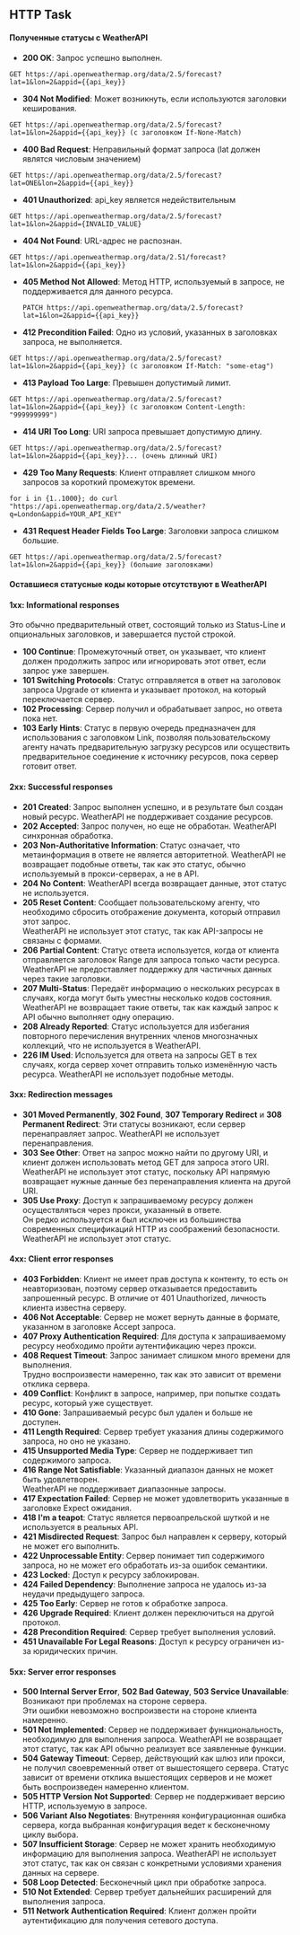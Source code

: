 ## HTTP Task 

#### Полученные статусы с WeatherAPI
- **200 OK**: Запрос успешно выполнен.
```http
GET https://api.openweathermap.org/data/2.5/forecast?lat=1&lon=2&appid={{api_key}}
```
- **304 Not Modified**: Может возникнуть, если используются заголовки кеширования.
```http
GET https://api.openweathermap.org/data/2.5/forecast?lat=1&lon=2&appid={{api_key}} (с заголовком If-None-Match)
```
- **400 Bad Request**: Неправильный формат запроса (lat должен являтся числовым значением)  
 ```http
 GET https://api.openweathermap.org/data/2.5/forecast?lat=ONE&lon=2&appid={{api_key}}
 ```
- **401 Unauthorized**: api_key является недействительным
```http
GET https://api.openweathermap.org/data/2.5/forecast?lat=1&lon=2&appid={INVALID_VALUE}
```
- **404 Not Found**: URL-адрес не распознан.
```http
GET https://api.openweathermap.org/data/2.51/forecast?lat=1&lon=2&appid={{api_key}}
```
- **405 Method Not Allowed**: Метод HTTP, используемый в запросе, не поддерживается для данного ресурса.
    ```http
	PATCH https://api.openweathermap.org/data/2.5/forecast?lat=1&lon=2&appid={{api_key}}
	```  
- **412 Precondition Failed**: Одно из условий, указанных в заголовках запроса, не выполняется.  
```http
GET https://api.openweathermap.org/data/2.5/forecast?lat=1&lon=2&appid={{api_key}} (с заголовком If-Match: "some-etag")
```
- **413 Payload Too Large**: Превышен допустимый лимит.  
```http
GET https://api.openweathermap.org/data/2.5/forecast?lat=1&lon=2&appid={{api_key}} (с заголовком Content-Length: "999999999")
```

- **414 URI Too Long**: URI запроса превышает допустимую длину.  
```http
GET https://api.openweathermap.org/data/2.5/forecast?lat=1&lon=2&appid={{api_key}}... (очень длинный URI)
``` 
- **429 Too Many Requests**: Клиент отправляет слишком много запросов за короткий промежуток времени.  
```http
for i in {1..1000}; do curl "https://api.openweathermap.org/data/2.5/weather?q=London&appid=YOUR_API_KEY"
```
- **431 Request Header Fields Too Large**: Заголовки запроса слишком большие.  
```http 
GET https://api.openweathermap.org/data/2.5/forecast?lat=1&lon=2&appid={{api_key}} (большиe заголовками)
```

#### Оставшиеся статусные коды которые отсутствуют в WeatherAPI

#### 1xx: Informational responses

Это обычно предварительный ответ, состоящий только из Status-Line и опциональных заголовков, и завершается пустой строкой.

- **100 Continue**: Промежуточный ответ, он указывает, что клиент должен продолжить запрос или игнорировать этот ответ, если запрос уже завершен.
- **101 Switching Protocols**: Cтатус отправляется в ответ на заголовок запроса Upgrade от клиента и указывает протокол, на который переключается сервер.
- **102 Processing**: Сервер получил и обрабатывает запрос, но ответа пока нет.
- **103 Early Hints**: Cтатус в первую очередь предназначен для использования с заголовком Link, позволяя пользовательскому агенту начать предварительную загрузку ресурсов или осуществить предварительное соединение к источнику ресурсов, пока сервер готовит ответ.

#### 2xx: Successful responses
- **201 Created**: Запрос выполнен успешно, и в результате был создан новый ресурс. WeatherAPI не поддерживает создание ресурсов.
- **202 Accepted**: Запрос получен, но еще не обработан. WeatherAPI синхронная обработка.
- **203 Non-Authoritative Information**: Cтатус означает, что метаинформация в ответе не является авторитетной.
    WeatherAPI не возвращает подобные ответы, так как это статус, обычно используемый в прокси-серверах, а не в API.
- **204 No Content**: WeatherAPI всегда возвращает данные, этот статус не используется.
- **205 Reset Content**: Сообщает пользовательскому агенту, что необходимо сбросить отображение документа, который отправил этот запрос.  
    WeatherAPI не использует этот статус, так как API-запросы не связаны с формами.
- **206 Partial Content**: Cтатус ответа используется, когда от клиента отправляется заголовок Range для запроса только части ресурса.  
    WeatherAPI не предоставляет поддержку для частичных данных через такие заголовки.
- **207 Multi-Status**: Передаёт информацию о нескольких ресурсах в случаях, когда могут быть уместны несколько кодов состояния.  
    WeatherAPI не возвращает такие ответы, так как каждый запрос к API обычно выполняет одну операцию.
- **208 Already Reported**: Cтатус используется для избегания повторного перечисления внутренних членов многозначных коллекций, что не используется в WeatherAPI.
- **226 IM Used**: Используется для ответа на запросы GET в тех случаях, когда сервер хочет отправить только изменённую часть ресурса. WeatherAPI не использует подобные методы.

#### 3xx: Redirection messages  

- **301 Moved Permanently**, **302 Found**, **307 Temporary Redirect** и **308 Permanent Redirect**: Эти статусы возникают, если сервер перенаправляет запрос. WeatherAPI не использует перенаправления.
- **303 See Other**: Ответ на запрос можно найти по другому URI, и клиент должен использовать метод GET для запроса этого URI.
    WeatherAPI не использует этот статус, поскольку API напрямую возвращает нужные данные без перенаправления клиента на другой URI.
- **305 Use Proxy**: Доступ к запрашиваемому ресурсу должен осуществляться через прокси, указанный в ответе.  
    Он редко используется и был исключен из большинства современных спецификаций HTTP из соображений безопасности.
    WeatherAPI не использует этот статус.
    

#### 4xx: Client error responses
    
- **403 Forbidden**: Клиент не имеет прав доступа к контенту, то есть он неавторизован, поэтому сервер отказывается предоставить запрошенный ресурс. В отличие от 401 Unauthorized, личность клиента известна серверу.
- **406 Not Acceptable**: Сервер не может вернуть данные в формате, указанном в заголовке Accept запроса.  
- **407 Proxy Authentication Required**: Для доступа к запрашиваемому ресурсу необходимо пройти аутентификацию через прокси.
- **408 Request Timeout**: Запрос занимает слишком много времени для выполнения.  
Трудно воспроизвести намеренно, так как это зависит от времени отклика сервера.
- **409 Conflict**: Конфликт в запросе, например, при попытке создать ресурс, который уже существует.
- **410 Gone**: Запрашиваемый ресурс был удален и больше не доступен.  
- **411 Length Required**: Сервер требует указания длины содержимого запроса, но оно не указано. 
- **415 Unsupported Media Type**: Сервер не поддерживает тип содержимого запроса. 
- **416 Range Not Satisfiable**: Указанный диапазон данных не может быть удовлетворен.  
WeatherAPI не поддерживает диапазонные запросы.
- **417 Expectation Failed**: Сервер не может удовлетворить указанные в заголовке Expect ожидания.  
- **418 I'm a teapot**: Cтатус является первоапрельской шуткой и не используется в реальных API.
- **421 Misdirected Request**: Запрос был направлен к серверу, который не может его выполнить.  
- **422 Unprocessable Entity**: Сервер понимает тип содержимого запроса, но не может его обработать из-за ошибок семантики.
- **423 Locked**: Доступ к ресурсу заблокирован.
- **424 Failed Dependency**: Выполнение запроса не удалось из-за неудачи предыдущего запроса.
- **425 Too Early**: Сервер не готов к обработке запроса.
- **426 Upgrade Required**: Клиент должен переключиться на другой протокол.
- **428 Precondition Required**: Сервер требует выполнения условий.
- **451 Unavailable For Legal Reasons**: Доступ к ресурсу ограничен из-за юридических причин.

#### 5xx: Server error responses

- **500 Internal Server Error**, **502 Bad Gateway**, **503 Service Unavailable**: Возникают при проблемах на стороне сервера.  
    Эти ошибки невозможно воспроизвести на стороне клиента намеренно.
- **501 Not Implemented**: Сервер не поддерживает функциональность, необходимую для выполнения запроса. WeatherAPI не возвращает этот статус, так как API обычно реализует все заявленные функции.
- **504 Gateway Timeout**: Сервер, действующий как шлюз или прокси, не получил своевременный ответ от вышестоящего сервера. 
Cтатус зависит от времени отклика вышестоящих серверов и не может быть воспроизведен намеренно клиентом.
- **505 HTTP Version Not Supported**: Сервер не поддерживает версию HTTP, используемую в запросе.
- **506 Variant Also Negotiates**: Внутренняя конфигурационная ошибка сервера, когда выбранная конфигурация ведет к бесконечному циклу выбора.
- **507 Insufficient Storage**: Сервер не может хранить необходимую информацию для выполнения запроса. WeatherAPI не использует этот статус, так как он связан с конкретными условиями хранения данных на сервере.
- **508 Loop Detected**: Бесконечный цикл при обработке запроса.
- **510 Not Extended**: Сервер требует дальнейших расширений для выполнения запроса.
- **511 Network Authentication Required**: Клиент должен пройти аутентификацию для получения сетевого доступа.